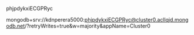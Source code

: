
phjpdykxiECGPRyc

mongodb+srv://kdnperera5000:phjpdykxiECGPRyc@cluster0.acllqjd.mongodb.net/?retryWrites=true&w=majority&appName=Cluster0